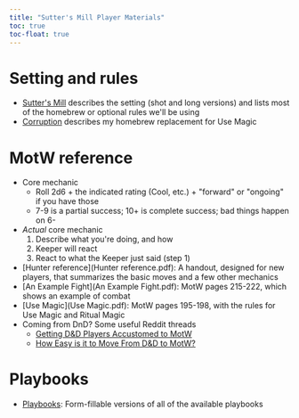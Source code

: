 ```yaml
---
title: "Sutter's Mill Player Materials"
toc: true
toc-float: true
---
```



# Setting and rules #

- [Sutter's Mill](sm.html) describes the setting (shot and long versions) and lists most of the homebrew or optional rules we'll be using
- [Corruption](corruption.html) describes my homebrew replacement for Use Magic

# MotW reference #

- Core mechanic
	- Roll 2d6 + the indicated rating (Cool, etc.) + "forward" or "ongoing" if you have those
	- 7-9 is a partial success; 10+ is complete success; bad things happen on 6-
- *Actual* core mechanic
	1. Describe what you're doing, and how
	2. Keeper will react
	3. React to what the Keeper just said (step 1)
- [Hunter reference](Hunter reference.pdf):  A handout, designed for new players, that summarizes the basic moves and a few other mechanics
- [An Example Fight](An Example Fight.pdf):  MotW pages 215-222, which shows an example of combat
- [Use Magic](Use Magic.pdf):  MotW pages 195-198, with the rules for Use Magic and Ritual Magic
- Coming from DnD?  Some useful Reddit threads
	- [Getting D&D Players Accustomed to MotW](https://www.reddit.com/r/monsteroftheweek/comments/kgerh2/getting_dd_players_accustomed_to_motw/)
	- [How Easy is it to Move From D&D to MotW?](https://www.reddit.com/r/monsteroftheweek/comments/fx8fse/comment/fmsun74/?utm_source=share&utm_medium=web2x&context=3)

# Playbooks #

- [Playbooks](playbooks-SM.pdf):  Form-fillable versions of all of the available playbooks





